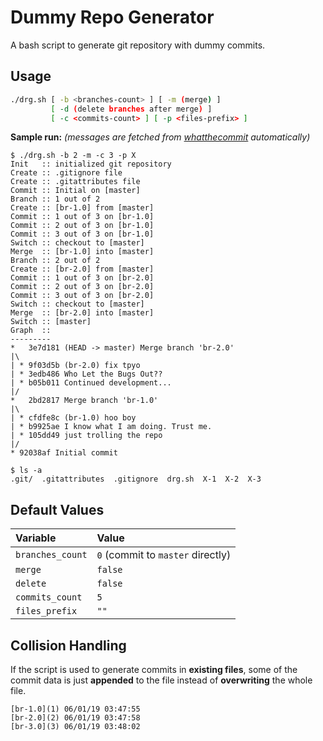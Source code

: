 # Dummy Repo Generator

A bash script to generate git repository with dummy commits.

## Usage

```bash
./drg.sh [ -b <branches-count> ] [ -m (merge) ]
         [ -d (delete branches after merge) ]
         [ -c <commits-count> ] [ -p <files-prefix> ]
```

**Sample run:** _(messages are fetched from [whatthecommit](http://whatthecommit.com) automatically)_

```console
$ ./drg.sh -b 2 -m -c 3 -p X
Init   :: initialized git repository
Create :: .gitignore file
Create :: .gitattributes file
Commit :: Initial on [master]
Branch :: 1 out of 2
Create :: [br-1.0] from [master]
Commit :: 1 out of 3 on [br-1.0]
Commit :: 2 out of 3 on [br-1.0]
Commit :: 3 out of 3 on [br-1.0]
Switch :: checkout to [master]
Merge  :: [br-1.0] into [master]
Branch :: 2 out of 2
Create :: [br-2.0] from [master]
Commit :: 1 out of 3 on [br-2.0]
Commit :: 2 out of 3 on [br-2.0]
Commit :: 3 out of 3 on [br-2.0]
Switch :: checkout to [master]
Merge  :: [br-2.0] into [master]
Switch :: [master]
Graph  ::
---------
*   3e7d181 (HEAD -> master) Merge branch 'br-2.0'
|\
| * 9f03d5b (br-2.0) fix tpyo
| * 3edb486 Who Let the Bugs Out??
| * b05b011 Continued development...
|/
*   2bd2817 Merge branch 'br-1.0'
|\
| * cfdfe8c (br-1.0) hoo boy
| * b9925ae I know what I am doing. Trust me.
| * 105dd49 just trolling the repo
|/
* 92038af Initial commit

$ ls -a
.git/  .gitattributes  .gitignore  drg.sh  X-1  X-2  X-3
```

## Default Values

| Variable         | Value                              |
|:-----------------|:-----------------------------------|
| `branches_count` | `0` (commit to `master` directly)  |
| `merge`          | `false`                            |
| `delete`         | `false`                            |
| `commits_count`  | `5`                                |
| `files_prefix`   | `""`                               |

## Collision Handling

If the script is used to generate commits in **existing files**, some of the commit data is just **appended** to the file instead of **overwriting** the whole file.

```text
[br-1.0](1) 06/01/19 03:47:55
[br-2.0](2) 06/01/19 03:47:58
[br-3.0](3) 06/01/19 03:48:02
```